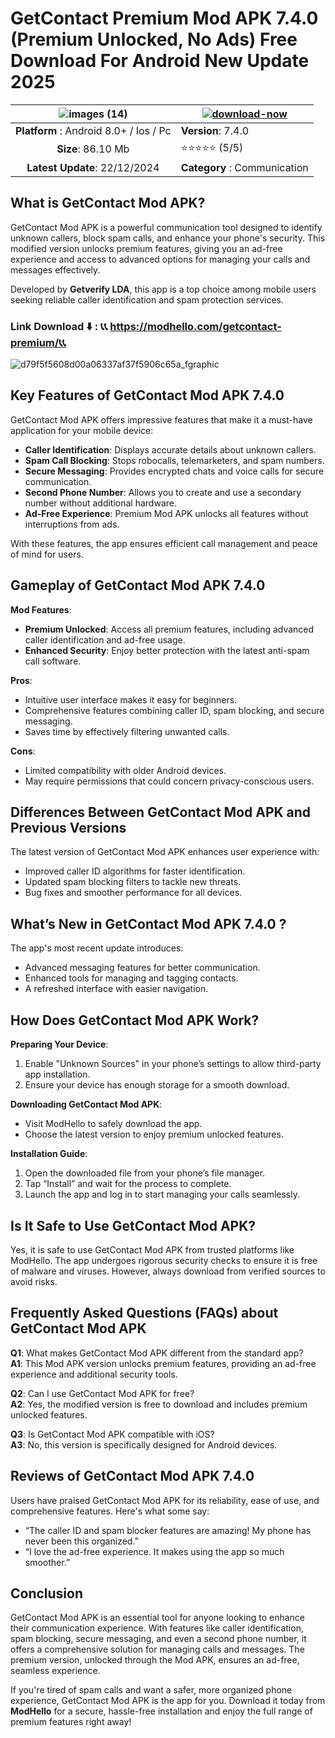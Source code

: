 # GetContact Premium Mod APK 7.4.0 (Premium Unlocked, No Ads) Free Download For Android New Update 2025

|![images (14)](https://github.com/user-attachments/assets/453f8164-58e8-4b32-a87a-b2153611e332)| [![download-now](https://github.com/user-attachments/assets/22657e67-9d2d-46af-a41a-5d365d2ddc1f)](https://modhello.com/getcontact-premium/)  |
|:-------------------------------------------------:|-----------------------|
| **Platform** : Android 8.0+ / Ios / Pc                     | **Version**: 7.4.0   |
| **Size**: 86.10 Mb                               | ⭐️⭐️⭐️⭐️⭐️ (5/5) |
| **Latest Update**: 22/12/2024                   | **Category** : Communication |

## What is GetContact Mod APK?  
GetContact Mod APK is a powerful communication tool designed to identify unknown callers, block spam calls, and enhance your phone's security. This modified version unlocks premium features, giving you an ad-free experience and access to advanced options for managing your calls and messages effectively.  

Developed by **Getverify LDA**, this app is a top choice among mobile users seeking reliable caller identification and spam protection services.  

### Link Download ⬇️ : 📞📞 https://modhello.com/getcontact-premium/📞📞
![d79f5f5608d00a06337af37f5906c65a_fgraphic](https://github.com/user-attachments/assets/4e52e716-1d8c-4ca2-9092-54840cfb376c)


## Key Features of GetContact Mod APK 7.4.0

GetContact Mod APK offers impressive features that make it a must-have application for your mobile device:  

- **Caller Identification**: Displays accurate details about unknown callers.  
- **Spam Call Blocking**: Stops robocalls, telemarketers, and spam numbers.  
- **Secure Messaging**: Provides encrypted chats and voice calls for secure communication.  
- **Second Phone Number**: Allows you to create and use a secondary number without additional hardware.  
- **Ad-Free Experience**: Premium Mod APK unlocks all features without interruptions from ads.  

With these features, the app ensures efficient call management and peace of mind for users.  

## Gameplay of GetContact Mod APK 7.4.0

**Mod Features**:  
- **Premium Unlocked**: Access all premium features, including advanced caller identification and ad-free usage.  
- **Enhanced Security**: Enjoy better protection with the latest anti-spam call software.  

**Pros**:  
- Intuitive user interface makes it easy for beginners.  
- Comprehensive features combining caller ID, spam blocking, and secure messaging.  
- Saves time by effectively filtering unwanted calls.  

**Cons**:  
- Limited compatibility with older Android devices.  
- May require permissions that could concern privacy-conscious users.  

## Differences Between GetContact Mod APK and Previous Versions  

The latest version of GetContact Mod APK enhances user experience with:  
- Improved caller ID algorithms for faster identification.  
- Updated spam blocking filters to tackle new threats.  
- Bug fixes and smoother performance for all devices.  

## What’s New in GetContact Mod APK 7.4.0 ?

The app's most recent update introduces:  
- Advanced messaging features for better communication.  
- Enhanced tools for managing and tagging contacts.  
- A refreshed interface with easier navigation.  

## How Does GetContact Mod APK Work?  

**Preparing Your Device**:  
1. Enable "Unknown Sources" in your phone’s settings to allow third-party app installation.  
2. Ensure your device has enough storage for a smooth download.  

**Downloading GetContact Mod APK**:  
- Visit ModHello to safely download the app.  
- Choose the latest version to enjoy premium unlocked features.  

**Installation Guide**:  
1. Open the downloaded file from your phone’s file manager.  
2. Tap “Install” and wait for the process to complete.  
3. Launch the app and log in to start managing your calls seamlessly.  


## Is It Safe to Use GetContact Mod APK?  

Yes, it is safe to use GetContact Mod APK from trusted platforms like ModHello. The app undergoes rigorous security checks to ensure it is free of malware and viruses. However, always download from verified sources to avoid risks.  


## Frequently Asked Questions (FAQs) about GetContact Mod APK  

**Q1**: What makes GetContact Mod APK different from the standard app?  
**A1**: This Mod APK version unlocks premium features, providing an ad-free experience and additional security tools.  

**Q2**: Can I use GetContact Mod APK for free?  
**A2**: Yes, the modified version is free to download and includes premium unlocked features.  

**Q3**: Is GetContact Mod APK compatible with iOS?  
**A3**: No, this version is specifically designed for Android devices.  


## Reviews of GetContact Mod APK 7.4.0

Users have praised GetContact Mod APK for its reliability, ease of use, and comprehensive features. Here's what some say:  

- “The caller ID and spam blocker features are amazing! My phone has never been this organized.”  
- “I love the ad-free experience. It makes using the app so much smoother.”  

## Conclusion  

GetContact Mod APK is an essential tool for anyone looking to enhance their communication experience. With features like caller identification, spam blocking, secure messaging, and even a second phone number, it offers a comprehensive solution for managing calls and messages. The premium version, unlocked through the Mod APK, ensures an ad-free, seamless experience.  

If you're tired of spam calls and want a safer, more organized phone experience, GetContact Mod APK is the app for you. Download it today from **ModHello** for a secure, hassle-free installation and enjoy the full range of premium features right away!
